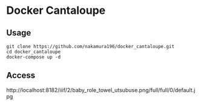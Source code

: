 # Docker Cantaloupe

## Usage

```
git clone https://github.com/nakamura196/docker_cantaloupe.git
cd docker_cantaloupe
docker-compose up -d
```

## Access

http://localhost:8182/iiif/2/baby_role_towel_utsubuse.png/full/full/0/default.jpg